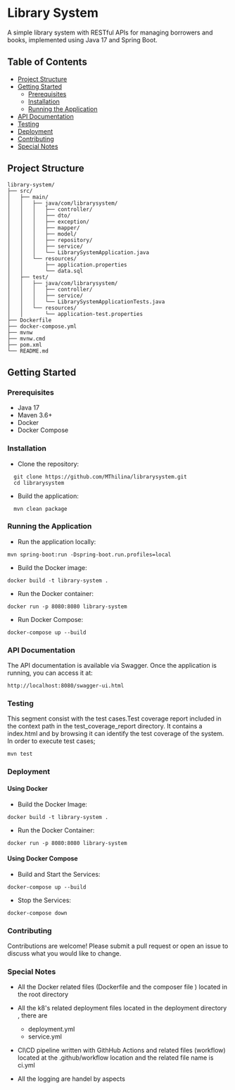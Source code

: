 # Library System

A simple library system with RESTful APIs for managing borrowers and books, implemented using Java 17 and Spring Boot.

## Table of Contents

- [Project Structure](#project-structure)
- [Getting Started](#getting-started)
    - [Prerequisites](#prerequisites)
    - [Installation](#installation)
    - [Running the Application](#running-the-application)
- [API Documentation](#api-documentation)
- [Testing](#testing)
- [Deployment](#deployment)
- [Contributing](#contributing)
- [Special Notes](#special-notes-)



## Project Structure

```text
library-system/
├── src/
│   ├── main/
│   │   ├── java/com/librarysystem/
│   │   │   ├── controller/
│   │   │   ├── dto/
│   │   │   ├── exception/
│   │   │   ├── mapper/
│   │   │   ├── model/
│   │   │   ├── repository/
│   │   │   ├── service/
│   │   │   └── LibrarySystemApplication.java
│   │   └── resources/
│   │       ├── application.properties
│   │       └── data.sql
│   ├── test/
│   │   ├── java/com/librarysystem/
│   │   │   ├── controller/
│   │   │   ├── service/
│   │   │   └── LibrarySystemApplicationTests.java
│   │   └── resources/
│   │       └── application-test.properties
├── Dockerfile
├── docker-compose.yml
├── mvnw
├── mvnw.cmd
├── pom.xml
└── README.md
```
## Getting Started
### Prerequisites
- Java 17
- Maven 3.6+
- Docker
- Docker Compose

### Installation
- Clone the repository:
```
  git clone https://github.com/MThilina/librarysystem.git
  cd librarysystem
```
- Build the application:
```
  mvn clean package
```
### Running the Application

- Run the application locally:

```
mvn spring-boot:run -Dspring-boot.run.profiles=local
```
- Build the Docker image:
```
docker build -t library-system .
```
- Run the Docker container:
```
docker run -p 8080:8080 library-system
```
- Run Docker Compose:
```
docker-compose up --build
```

### API Documentation

 The API documentation is available via Swagger. Once the application is running, you can access it at:

```
http://localhost:8080/swagger-ui.html
```

### Testing

  This segment consist with the test cases.Test coverage report included in the context path in the test_coverage_report directory.
  It contains a index.html and by browsing it can identify the test coverage of the system.
  In order to execute test cases;
  
```
mvn test
```
### Deployment

#### Using Docker

- Build the Docker Image:
```
docker build -t library-system .
```

- Run the Docker Container:
```
docker run -p 8080:8080 library-system
```

#### Using Docker Compose

- Build and Start the Services:
```
docker-compose up --build
```

- Stop the Services:
```
docker-compose down
```

### Contributing
Contributions are welcome! Please submit a pull request or open an issue to discuss what you would like to change.

### Special Notes 

- All the Docker related files (Dockerfile and the composer file ) located in the root directory

- All the k8's related deployment files located in the deployment directory , there are
  - deployment.yml 
  - service.yml
  
- CI\CD pipeline written with GithHub Actions and related files (workflow) located at the .github/workflow location and the related file name is ci.yml
- All the logging are handel by aspects 